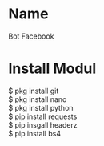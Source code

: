 # Name <br>
Bot Facebook

# Install Modul<br>
$ pkg install git<br>
$ pkg install nano<br>
$ pkg install python<br>
$ pip install requests<br>
$ pip insgall headerz<br>
$ pip install bs4
